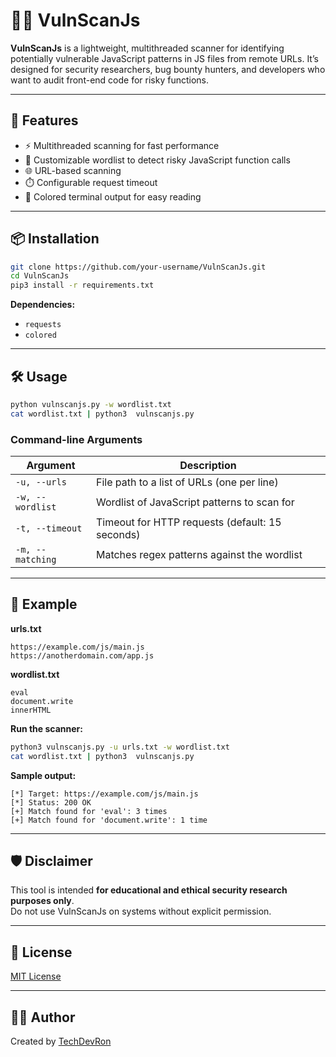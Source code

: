 # 🕵️‍♂️ VulnScanJs

**VulnScanJs** is a lightweight, multithreaded scanner for identifying potentially vulnerable JavaScript patterns in JS files from remote URLs. It’s designed for security researchers, bug bounty hunters, and developers who want to audit front-end code for risky functions.

---

## 🚀 Features

- ⚡ Multithreaded scanning for fast performance  
- 📜 Customizable wordlist to detect risky JavaScript function calls  
- 🌐 URL-based scanning  
- ⏱️ Configurable request timeout  
- 🎨 Colored terminal output for easy reading  

---

## 📦 Installation

```bash
git clone https://github.com/your-username/VulnScanJs.git
cd VulnScanJs
pip3 install -r requirements.txt
```

**Dependencies:**
- `requests`
- `colored`

---

## 🛠️ Usage

```bash
python vulnscanjs.py -w wordlist.txt 
cat wordlist.txt | python3  vulnscanjs.py 
```

### Command-line Arguments

| Argument             | Description                                         |
|----------------------|-----------------------------------------------------|
| `-u, --urls`         | File path to a list of URLs (one per line)          |
| `-w, --wordlist`     | Wordlist of JavaScript patterns to scan for         |
| `-t, --timeout`      | Timeout for HTTP requests (default: 15 seconds)     |
| `-m, --matching`     | Matches regex patterns against the wordlist         |
---

## 📂 Example

**urls.txt**
```
https://example.com/js/main.js
https://anotherdomain.com/app.js
```

**wordlist.txt**
```
eval
document.write
innerHTML
```

**Run the scanner:**

```bash
python3 vulnscanjs.py -u urls.txt -w wordlist.txt
cat wordlist.txt | python3  vulnscanjs.py 
```

**Sample output:**

```
[*] Target: https://example.com/js/main.js
[*] Status: 200 OK
[+] Match found for 'eval': 3 times
[+] Match found for 'document.write': 1 time
```

---

## 🛡️ Disclaimer

This tool is intended **for educational and ethical security research purposes only**.  
Do not use VulnScanJs on systems without explicit permission.

---

## 📃 License

[MIT License](LICENSE)

---

## 👨‍💻 Author

Created by [TechDevRon](https://github.com/TechDevRon)
